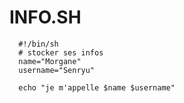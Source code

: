 # INFO.SH
~~~shell
  #!/bin/sh
  # stocker ses infos
  name="Morgane"
  username="Senryu"

  echo "je m'appelle $name $username"
~~~
